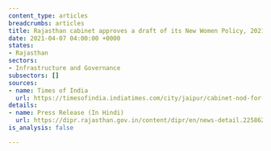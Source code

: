 ```yaml
---
content_type: articles
breadcrumbs: articles
title: Rajasthan cabinet approves a draft of its New Women Policy, 2021
date: 2021-04-07 04:00:00 +0000
states:
- Rajasthan
sectors:
- Infrastructure and Governance
subsectors: []
sources:
- name: Times of India
  url: https://timesofindia.indiatimes.com/city/jaipur/cabinet-nod-for-womenpolicy-new-tourism-rules/articleshow/81794060.cms
details:
- name: Press Release (In Hindi)
  url: https://dipr.rajasthan.gov.in/content/dipr/en/news-detail.225862.html
is_analysis: false

---
```

